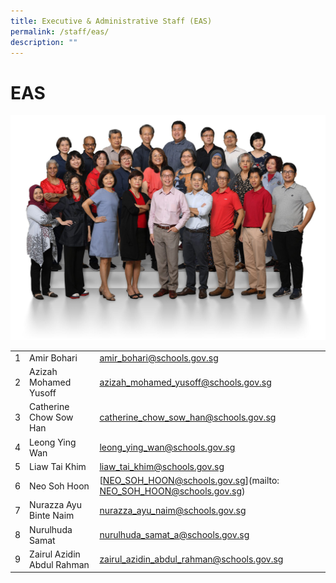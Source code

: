```yaml
---
title: Executive & Administrative Staff (EAS)
permalink: /staff/eas/
description: ""
---
```


# **EAS**

![](/images/EAS-2048x1463.jpg)

|  	|  	|  	|
|---	|---	|---	|
| 1 	| Amir Bohari 	| [amir_bohari@schools.gov.sg](mailto:amir_bohari@schools.gov.sg) 	|
| 2 	| Azizah Mohamed Yusoff 	| [azizah_mohamed_yusoff@schools.gov.sg](mailto:azizah_mohamed_yusoff@schools.gov.sg) 	|
| 3 	| Catherine Chow Sow Han 	| [catherine_chow_sow_han@schools.gov.sg](mailto:catherine_chow_sow_han@schools.gov.sg) 	|
| 4 	| Leong Ying Wan 	| [leong_ying_wan@schools.gov.sg](mailto:leong_ying_wan@schools.gov.sg) 	|
| 5 	| Liaw Tai Khim 	| [liaw_tai_khim@schools.gov.sg](mailto:liaw_tai_khim@schools.gov.sg) 	|
| 6 	| Neo Soh Hoon 	| [NEO_SOH_HOON@schools.gov.sg](mailto: NEO_SOH_HOON@schools.gov.sg) 	|
| 7 	| Nurazza Ayu Binte Naim 	| [nurazza_ayu_naim@schools.gov.sg](mailto:nurazza_ayu_naim@schools.gov.sg) 	|
| 8 	| Nurulhuda Samat 	| [nurulhuda_samat_a@schools.gov.sg](mailto:nurulhuda_samat_a@schools.gov.sg) 	|
| 9 	| Zairul Azidin Abdul Rahman 	| [zairul_azidin_abdul_rahman@schools.gov.sg](mailto:zairul_azidin_abdul_rahman@schools.gov.sg) 	|